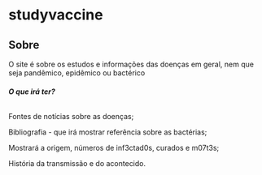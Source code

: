 # studyvaccine

<h2>Sobre</h2>
<p>O site é sobre os estudos e informações das doenças em geral, nem que seja pandêmico, epidêmico ou bactérico</p>

<strong><h6>O que irá ter?</h6></strong>
<p>Fontes de notícias sobre as doenças;</p>
<p>Bibliografia - que irá mostrar referência sobre as bactérias;</p>
<p>Mostrará a origem, números de inf3ctad0s, curados e m07t3s;</p>
<p>História da transmissão e do acontecido.</p>

